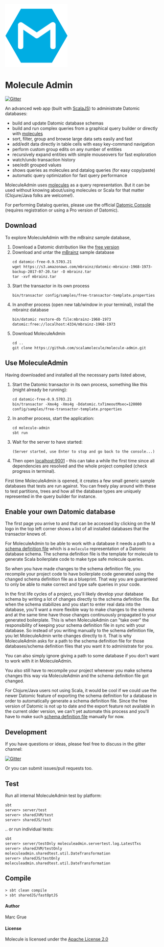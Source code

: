 
![](project/resources/Molecule-logo-M.png)

# Molecule Admin

[![Gitter](https://badges.gitter.im/scalamolecule/Lobby.svg)](https://gitter.im/scalamolecule/Lobby?utm_source=badge&utm_medium=badge&utm_campaign=pr-badge)

An advanced web app (built with [ScalaJS](http://www.scala-js.org)) to 
administrate Datomic databases:

- build and update Datomic database schemas
- build and run complex queries from a graphical query builder or directly with [molecules](http://www.scalamolecule.org)
- sort, filter, group and browse large data sets easily and fast 
- add/edit data directly in table cells with easy key-command navigation
- perform custom group edits on any number of entities
- recursively expand entities with simple mouseovers for fast exploration
- watch/undo transaction history
- see/edit grouped values
- shows queries as molecules and datalog queries (for easy copy/paste)
- automatic query optimization for fast query performance

MoleculeAdmin uses [molecules](http://www.scalamolecule.org) as a query representation. 
But it can be used without knowing about/using molecules or Scala for that matter 
(Clojure/Java folks are welcome!).

For performing Datalog queries, please use the official 
[Datomic Console](https://my.datomic.com/account/create) (requires registration 
or using a Pro version of Datomic).


## Download

To explore MoleculeAdmin with the mBrainz sample database,
1. Download a Datomic distribution like the [free version](https://my.datomic.com/downloads/free)
2. Download and untar the [mBrainz](https://github.com/Datomic/mbrainz-sample) sample database
   ```
   cd datomic-free-0.9.5703.21
   wget https://s3.amazonaws.com/mbrainz/datomic-mbrainz-1968-1973-backup-2017-07-20.tar -O mbrainz.tar
   tar -xvf mbrainz.tar
   ```
3. Start the transactor in its own process
   ```
   bin/transactor config/samples/free-transactor-template.properties
   ```
4. In another process (open new tab/window in your terminal), install the mbrainz database
   ```
   bin/datomic restore-db file:mbrainz-1968-1973 datomic:free://localhost:4334/mbrainz-1968-1973
   ```
5. Download MoleculeAdmin
   ```
   cd ..
   git clone https://github.com/scalamolecule/molecule-admin.git
   ```

## Use MoleculeAdmin

Having downloaded and installed all the necessary parts listed above,

1. Start the Datomic transactor in its own process, something like this (might already be running):
   ```
   cd datomic-free-0.9.5703.21
   bin/transactor -Xmx4g -Xms4g -Ddatomic.txTimeoutMsec=120000 config/samples/free-transactor-template.properties
   ```
2. In another process, start the application:
   ```
   cd molecule-admin
   sbt run
   ```
3. Wait for the server to have started:
   ```
   (Server started, use Enter to stop and go back to the console...)
   ```
4. Then open [localhost:9001](http://localhost:9001) - this can take a while the first time since
   all dependencies are resolved and the whole project compiled (check progress in terminal).
   

First time MoleculeAdmin is opened, it creates a few small generic sample 
databases that tests are run against. You can freely play around with these to test 
partitions, trees and how all the database types are uniquely represented in 
the query builder for instance.


## Enable your own Datomic database

The first page you arrive to and that can be accessed by clicking on the M logo 
in the top left corner shows a list of all installed databases that the 
transactor knows of.

For MoleculeAdmin to be able to work with a database it needs a path to a
[schema definition file](http://www.scalamolecule.org/manual/schema/) which is
a `molecule` representation of a Datomic database schema. The schema definition
file is the template for molecule to generate Scala boilerplate code to make 
type safe molecule queries. 

So when you
have made changes to the schema definition file, you recompile your 
project code to have boilerplate code generated using the changed schema
definition file as a blueprint. That way you are guaranteed to only be able to 
make correct and type safe queries in your code.

In the first life cycles of a project, you'll likely develop your database schema
by writing a lot of changes directly to the schema definition file. But when the schema 
stabilizes and you start to enter real data into the database, you'll want a more
flexible way to make changes to the schema and at the same time have those
changes continuously propagated to your generated boilerplate. This is when
MoleculeAdmin can "take over" the responsibility of keeping your schema definition
file in sync with your database. So instead of you writing manually to the schema 
definition file, you let MoleculeAdmin write changes directly to it. That is why 
MoleculeAdmin asks for a path to the schema definition file for those 
databases/schema definition files that you want it to administrate for you.

You can also simply ignore giving a path to some database if you don't want to
work with it in MoleculeAdmin.

You also still have to recompile your project whenever you make schema changes this 
way via MoleculeAdmin and the schema definition file got changed.

For Clojure/Java users not using Scala, it would be cool if we could use the newer
Datomic feature of exporting the schema definition for a database
in order to automatically generate a schema definition file. Since the free
version of Datomic is not up to date and the export feature not available in 
the current older version, we can't yet automate this process and you'll have to 
make such [schema definition file](http://www.scalamolecule.org/manual/schema/) 
manually for now.


## Development

If you have questions or ideas, please feel free to discuss in the gitter channel:

[![Gitter](https://badges.gitter.im/scalamolecule/Lobby.svg)](https://gitter.im/scalamolecule/Lobby?utm_source=badge&utm_medium=badge&utm_campaign=pr-badge)

Or you can submit issues/pull requests too.


## Test

Run all internal MoleculeAdmin test by platform:
``` 
sbt
server> server/test
server> sharedJVM/test
server> sharedJS/test
```

.. or run individual tests:
```
sbt
server> server/testOnly moleculeadmin.servertest.log.LatestTxs
server> sharedJVM/testOnly moleculeadmin.sharedtest.util.DateTransformation
server> sharedJS/testOnly moleculeadmin.sharedtest.util.DateTransformation
```


## Compile

```
> sbt clean compile
> sbt sharedJS/fastOptJS
```

#### Author
Marc Grue

#### License
Molecule is licensed under the [Apache License 2.0](http://en.wikipedia.org/wiki/Apache_license)
